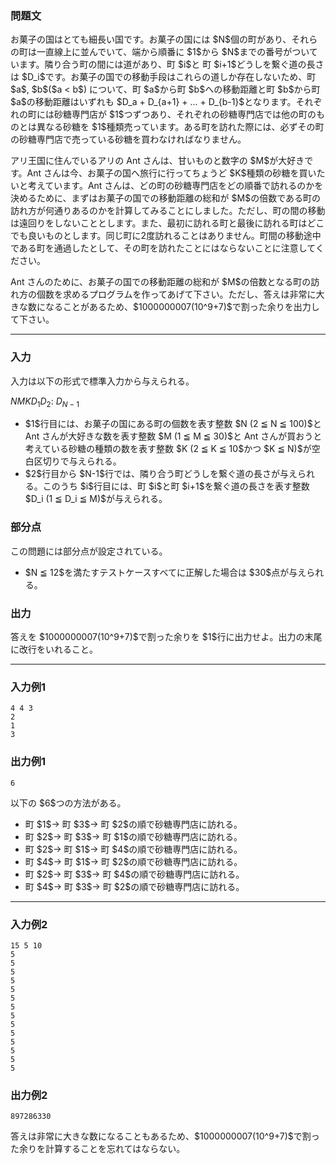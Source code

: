 
<div>

<div>

<div>

<section>

### **問題文**

<p>
お菓子の国はとても細長い国です。お菓子の国には $N$個の町があり、それらの町は一直線上に並んでいて、端から順番に $1$から $N$までの番号がついています。隣り合う町の間には道があり、町 $i$と 町 $i+1$どうしを繋ぐ道の長さは $D_i$です。お菓子の国での移動手段はこれらの道しか存在しないため、町 $a$, $b$($a < b$) について、町 $a$から町 $b$への移動距離と町 $b$から町 $a$の移動距離はいずれも $D_a + D_{a+1} + ... + D_{b-1}$となります。それぞれの町には砂糖専門店が $1$つずつあり、それぞれの砂糖専門店では他の町のものとは異なる砂糖を $1$種類売っています。ある町を訪れた際には、必ずその町の砂糖専門店で売っている砂糖を買わなければなりません。
</p>

<p>
アリ王国に住んでいるアリの Ant さんは、甘いものと数字の $M$が大好きです。Ant さんは今、お菓子の国へ旅行に行ってちょうど $K$種類の砂糖を買いたいと考えています。Ant さんは、どの町の砂糖専門店をどの順番で訪れるのかを決めるために、まずはお菓子の国での移動距離の総和が $M$の倍数である町の訪れ方が何通りあるのかを計算してみることにしました。ただし、町の間の移動は遠回りをしないこととします。また、最初に訪れる町と最後に訪れる町はどこでも良いものとします。同じ町に2度訪れることはありません。町間の移動途中である町を通過したとして、その町を訪れたことにはならないことに注意してください。
</p>

<p>
Ant さんのために、お菓子の国での移動距離の総和が $M$の倍数となる町の訪れ方の個数を求めるプログラムを作ってあげて下さい。ただし、答えは非常に大きな数になることがあるため、$1000000007(10^9+7)$で割った余りを出力して下さい。
</p>

</section>

</div>

---

<div>

<div>

<section>

### **入力**

<p>
入力は以下の形式で標準入力から与えられる。
</p>

<div>

$N$$M$$K$$D_1$$D_2$:
$D_{N-1}$
</div>

<ul>

<li>
$1$行目には、お菓子の国にある町の個数を表す整数 $N (2 ≦ N ≦ 100)$と Ant さんが大好きな数を表す整数 $M (1 ≦ M ≦ 30)$と Ant さんが買おうと考えている砂糖の種類の数を表す整数 $K (2 ≦ K ≦ 10$かつ $K ≦ N)$が空白区切りで与えられる。
</li>

<li>
$2$行目から $N-1$行では、隣り合う町どうしを繋ぐ道の長さが与えられる。このうち $i$行目には、町 $i$と町 $i+1$を繋ぐ道の長さを表す整数 $D_i (1 ≦ D_i ≦ M)$が与えられる。
</li>

</ul>

</section>

</div>

<div>

<section>

### **部分点**

<p>
この問題には部分点が設定されている。
</p>

<ul>

<li>
$N ≦ 12$を満たすテストケースすべてに正解した場合は $30$点が与えられる。
</li>

</ul>

</section>

</div>

<div>

<section>

### **出力**

<p>
答えを $1000000007(10^9+7)$で割った余りを $1$行に出力せよ。出力の末尾に改行をいれること。
</p>

</section>

</div>

</div>

---

<div>

<section>

### **入力例1**

```
4 4 3
2
1
3
```

</section>

</div>

<div>

<section>

### **出力例1**

```
6
```

<p>
以下の $6$つの方法がある。
</p>

<ul>

<li>
町 $1$→ 町 $3$→ 町 $2$の順で砂糖専門店に訪れる。
</li>

<li>
町 $2$→ 町 $3$→ 町 $1$の順で砂糖専門店に訪れる。
</li>

<li>
町 $2$→ 町 $1$→ 町 $4$の順で砂糖専門店に訪れる。
</li>

<li>
町 $4$→ 町 $1$→ 町 $2$の順で砂糖専門店に訪れる。
</li>

<li>
町 $2$→ 町 $3$→ 町 $4$の順で砂糖専門店に訪れる。
</li>

<li>
町 $4$→ 町 $3$→ 町 $2$の順で砂糖専門店に訪れる。
</li>

</ul>

</section>

</div>

---

<div>

<section>

### **入力例2**

```
15 5 10
5
5
5
5
5
5
5
5
5
5
5
5
5
5
```

</section>

</div>

<div>

<section>

### **出力例2**

```
897286330
```

<p>
答えは非常に大きな数になることもあるため、$1000000007(10^9+7)$で割った余りを計算することを忘れてはならない。
</p>

</section>

</div>

</div>

</div>
